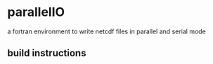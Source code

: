 # parallelIO
a fortran environment to write netcdf files in parallel and serial mode

## build instructions
